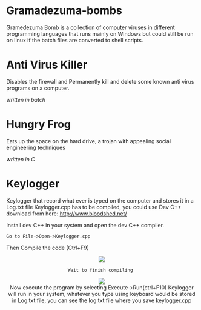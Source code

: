 # Gramadezuma-bombs
Gramedezuma Bomb is a collection of computer viruses in different programming languages that runs mainly on Windows but could still be run on linux if the batch files are converted to shell scripts.

# Anti Virus Killer
Disables the firewall and Permanently kill and delete some known anti virus programs on a computer.

<i> written in batch </i>

# Hungry Frog
Eats up the space on the hard drive, a trojan with appealing social engineering techniques

<i> written in C </i>

# Keylogger
Keylogger that record what ever is typed on the computer and stores it in a Log.txt file
Keylogger.cpp has to be compiled, you could use Dev C++ download from here: http://www.bloodshed.net/
    
Install dev C++ in your system and open the dev C++ compiler.

    Go to File->Open->Keylogger.cpp
    
Then Compile the code (Ctrl+F9)
<div align="center">
  <img src="https://lh4.googleusercontent.com/-5JF_qhTYNA8/TYMVyaczGeI/AAAAAAAAAYc/P0U11btwi1c/s1600/Virus+kEYLOGGERS+using+Visual+C%252B%252B+1.JPG">
  
                                                             
                                                             
    Wait to finish compiling 
<div align="center">
  <img src="https://lh4.googleusercontent.com/-xKJxOf7V2xg/TYMVbqdKfwI/AAAAAAAAAYY/d0yNmdDxgDo/s1600/Virus+kEYLOGGERS+using+Visual+C%252B%252B+2.JPG">
</div>
Now execute the program by selecting Execute->Run(ctrl+F10)
Keylogger will run in your system, whatever you type using keyboard would be stored in Log.txt file, you can see the log.txt file where you save keylogger.cpp
